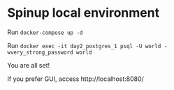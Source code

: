 # Spinup local environment

  Run `docker-compose up -d`

  Run `docker exec -it day2_postgres_1 psql -U world -wvery_strong_password world`

  You are all set!
  
  If you prefer GUI, access http://localhost:8080/
